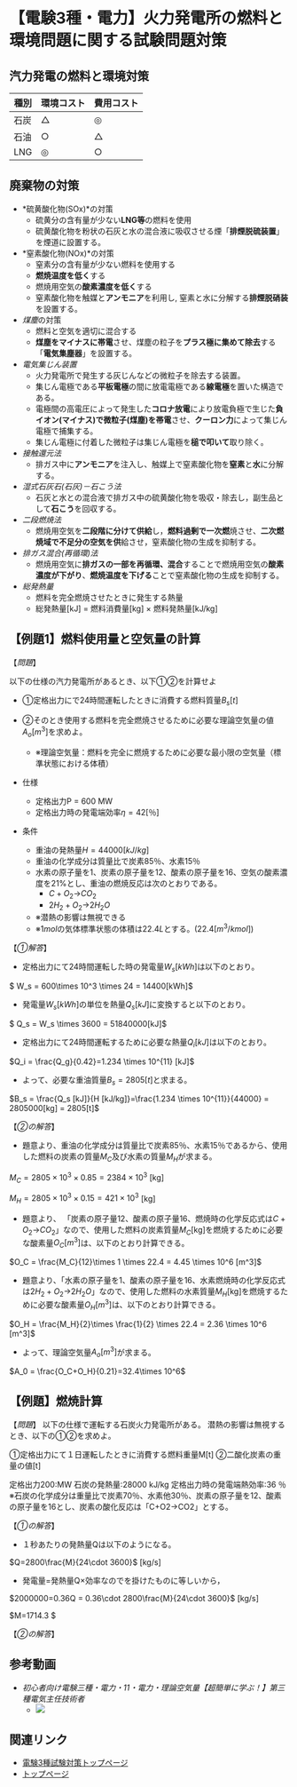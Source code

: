 # 【電験3種・電力】火力発電所の燃料と環境問題に関する試験問題対策

## 汽力発電の燃料と環境対策


種別|環境コスト|費用コスト
--|--|--
石炭|△|◎
石油|○|△
LNG|◎|○

## 廃棄物の対策

- *硫黄酸化物(SOx)*の対策
    - 硫黄分の含有量が少ない**LNG等**の燃料を使用
    - 硫黄酸化物を粉状の石灰と水の混合液に吸収させる煙「**排煙脱硫装置**」を煙道に設置する。
- *窒素酸化物(NOx)*の対策
    - 窒素分の含有量が少ない燃料を使用する
    - **燃焼温度を低く**する
    - 燃焼用空気の**酸素濃度を低く**する
    - 窒素酸化物を触媒と**アンモニア**を利用し, 窒素と水に分解する**排煙脱硝装**を設置する。
- *煤塵*の対策
    - 燃料と空気を適切に混合する
    - **煤塵をマイナスに帯電**させ、煤塵の粒子を**プラス極に集めて除去**する「**電気集塵器**」を設置する。
- *電気集じん装置*
    - 火力発電所で発生する灰じんなどの微粒子を除去する装置。
    - 集じん電極である**平板電極**の間に放電電極である**線電極**を置いた構造である。
    - 電極間の高電圧によって発生した**コロナ放電**により放電負極で生じた**負イオン(マイナス)で微粒子(煤塵)を帯電**させ、**クーロン力**によって集じん電極で捕集する。
    - 集じん電極に付着した微粒子は集じん電極を**槌で叩いて**取り除く。
- *接触還元法*
    - 排ガス中に**アンモニア**を注入し、触媒上で窒素酸化物を**窒素**と**水**に分解する。
- *湿式石灰石(石灰)－石こう法*
    - 石灰と水との混合液で排ガス中の硫黄酸化物を吸収・除去し，副生品として**石こう**を回収する。
- *二段燃焼法*
    - 燃焼用空気を**二段階に分けて供給**し，**燃料過剰で一次燃**焼させ、**二次燃焼域で不足分の空気を供**給させ，窒素酸化物の生成を抑制する。
- *排ガス混合(再循環)法*
    - 燃焼用空気に**排ガスの一部を再循環、混合**することで燃焼用空気の**酸素濃度が下がり**、**燃焼温度を下げる**ことで窒素酸化物の生成を抑制する。
- *総発熱量*
    - 燃料を完全燃焼させたときに発生する熱量
    - 総発熱量[kJ] = 燃料消費量[kg] × 燃料発熱量[kJ/kg]


## 【例題1】燃料使用量と空気量の計算

【*問題*】

以下の仕様の汽力発電所があるとき、以下①②を計算せよ

- ①定格出力にで24時間運転したときに消費する燃料質量$B_s[t]$
- ②そのとき使用する燃料を完全燃焼させるために必要な理論空気量の値 $A_o[m^3]$を求めよ。
    - ※理論空気量：燃料を完全に燃焼するために必要な最小限の空気量（標準状態における体積）

- 仕様 
    - 定格出力P = 600 MW
    - 定格出力時の発電端効率$\eta =42[％]$
- 条件 
    - 重油の発熱量$H=44000[kJ/kg]$
    - 重油の化学成分は質量比で炭素85％、水素15％
    - 水素の原子量を1、炭素の原子量を12、酸素の原子量を16、空気の酸素濃度を21%とし、重油の燃焼反応は次のとおりである。
        - $C+O_2$→$CO_2$
        - $2H_2+O_2$→$2H_2O$
    - ※潜熱の影響は無視できる
    - ※$1mol$の気体標準状態の体積は$22.4L$とする。($22.4[m^3/kmol]$)

【*①解答*】

- 定格出力にて24時間運転した時の発電量$W_s[kWh]$は以下のとおり。

$ W_s = 600\times 10^3 \times 24 = 14400[kWh]$

- 発電量$W_s[kWh]$の単位を熱量$Q_s[kJ]$に変換すると以下のとおり。

$ Q_s = W_s \times 3600 = 51840000[kJ]$

- 定格出力にて24時間運転するために必要な熱量$Q_i [kJ]$は以下のとおり。

$Q_i = \frac{Q_g}{0.42}=1.234 \times 10^{11} [kJ]$

- よって、必要な重油質量$B_s=2805[t]$と求まる。

$B_s = \frac{Q_s [kJ]}{H [kJ/kg]}=\frac{1.234 \times 10^{11}}{44000} = 2805000[kg] = 2805[t]$

【*②の解答*】

- 題意より、重油の化学成分は質量比で炭素85％、水素15％であるから、使用した燃料の炭素の質量$M_C$及び水素の質量$M_H$が求まる。

$M_C=2805 \times 10^3 \times 0.85 = 2384 \times 10^3$ [kg]

$M_H=2805 \times 10^3 \times 0.15 = 421 \times 10^3$ [kg]

- 題意より、 「炭素の原子量12、酸素の原子量16、燃焼時の化学反応式は$C+O_2$→$CO_2$」なので、使用した燃料の炭素質量$M_C$[kg]を燃焼するために必要な酸素量$O_C[m^3]$は、以下のとおり計算できる。

$O_C = \frac{M_C}{12}\times 1 \times 22.4 = 4.45 \times 10^6 [m^3]$

- 題意より、「水素の原子量を1、酸素の原子量を16、水素燃焼時の化学反応式は$2H_2+O_2$→$2H_2O$」なので、使用した燃料の水素質量$M_H$[kg]を燃焼するために必要な酸素量$O_H[m^3]$は、以下のとおり計算できる。

$O_H = \frac{M_H}{2}\times \frac{1}{2} \times 22.4 = 2.36 \times 10^6 [m^3]$

- よって、理論空気量$A_o[m^3]$が求まる。

$A_0 = \frac{O_C+O_H}{0.21}=32.4\times 10^6$

## 【例題】燃焼計算

【*問題*】
以下の仕様で運転する石炭火力発電所がある。
潜熱の影響は無視するとき、以下の①②を求めよ。

①定格出力にて１日運転したときに消費する燃料重量M[t]
②二酸化炭素の重量の値[t]


定格出力200:MW
石炭の発熱量:28000 kJ/kg
定格出力時の発電端熱効率:36 ％
※石炭の化学成分は重量比で炭素70％、水素他30％、炭素の原子量を12、酸素の原子量を16とし、炭素の酸化反応は「C+O2→CO2」とする。

【*①の解答*】

- １秒あたりの発熱量Qは以下のようになる。

$Q=2800\frac{M}{24\cdot 3600}$ [kg/s]


- 発電量=発熱量Q×効率なのでを掛けたものに等しいから，

$2000000=0.36Q = 0.36\cdot 2800\frac{M}{24\cdot 3600}$ [kg/s]

$M=1714.3 $


【*②の解答*】

## 参考動画

- *初心者向け電験三種・電力・11・電力・理論空気量【超簡単に学ぶ！】第三種電気主任技術者*
    - [![](https://img.youtube.com/vi/_d1lbBSi9ck/0.jpg)](https://www.youtube.com/watch?v=_d1lbBSi9ck)


## 関連リンク

- [電験3種試験対策トップページ](../index.md)
- [トップページ](../../../index.md)